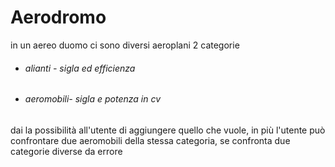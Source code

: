 # Aerodromo

in un aereo duomo ci sono diversi aeroplani 2 categorie

* ###### alianti - sigla ed efficienza
* ###### aeromobili- sigla e potenza in cv

dai la possibilità all'utente di aggiungere quello che vuole, in più l'utente può confrontare due aeromobili della
stessa categoria, se confronta due categorie diverse da errore